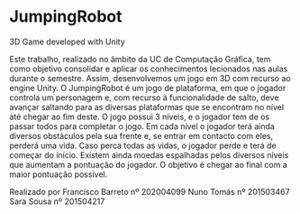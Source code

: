 # JumpingRobot
3D Game developed with Unity

Este trabalho, realizado no âmbito da UC de Computação Gráfica, tem como objetivo consolidar e aplicar os conhecimentos lecionados nas aulas durante o semestre.
Assim, desenvolvemos um jogo em 3D com recurso ao engine Unity.
O JumpingRobot é um jogo de plataforma, em que o jogador controla um personagem e, com recurso à funcionalidade de salto, deve avançar saltando para as diversas plataformas que se encontram no nível até chegar ao fim deste. O jogo possui 3 níveis, e o jogador tem de os passar todos para completar o jogo.
Em cada nível o jogador terá ainda diversos obstáculos pela sua frente e, se entrar em contacto com eles, perderá uma vida. Caso perca todas as vidas, o jogador perde e terá de começar do início.
Existem ainda moedas espalhadas pelos diversos níveis que aumentam a pontuação do jogador. O objetivo é chegar ao final com a maior pontuação possível.



Realizado por
Francisco Barreto nº 202004099
Nuno Tomás nº 201503467
Sara Sousa nº 201504217

